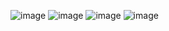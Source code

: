 ![image](https://github.com/user-attachments/assets/c14aaaf0-5006-4774-8ff3-c7c8740564fb)
![image](https://github.com/user-attachments/assets/70f1f6ce-adf3-4fcb-9ec7-600f0c352d05)
![image](https://github.com/user-attachments/assets/9a168816-17eb-43b1-8efc-9f50d76cf790)
![image](https://github.com/user-attachments/assets/7a07d284-b8e4-4341-ab5f-cec8d94502ac)


